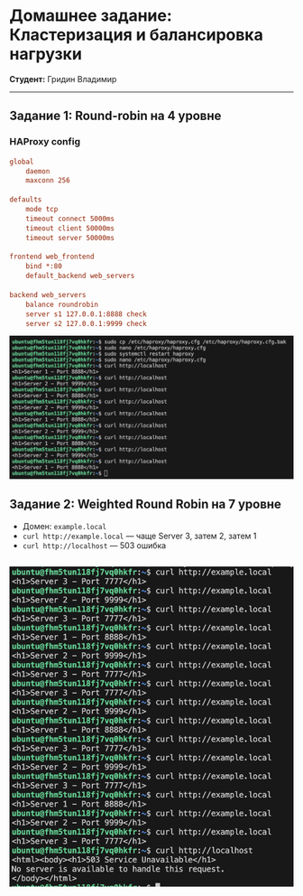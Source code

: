 # Домашнее задание: Кластеризация и балансировка нагрузки

**Студент:** Гридин Владимир

---

## Задание 1: Round-robin на 4 уровне

### HAProxy config

```cfg
global
    daemon
    maxconn 256

defaults
    mode tcp
    timeout connect 5000ms
    timeout client 50000ms
    timeout server 50000ms

frontend web_frontend
    bind *:80
    default_backend web_servers

backend web_servers
    balance roundrobin
    server s1 127.0.0.1:8888 check
    server s2 127.0.0.1:9999 check
```

![Задание 1](img/1.png)

## Задание 2: Weighted Round Robin на 7 уровне

- Домен: `example.local`
- `curl http://example.local` — чаще Server 3, затем 2, затем 1
- `curl http://localhost` — 503 ошибка

![Задание 2](img/2.png)
---
